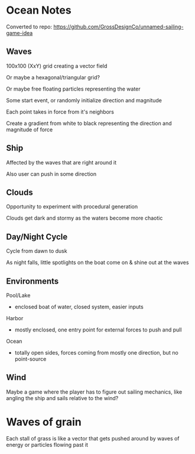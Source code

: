 # Ocean Notes

Converted to repo: https://github.com/GrossDesignCo/unnamed-sailing-game-idea

## Waves

100x100 (XxY) grid creating a vector field

Or maybe a hexagonal/triangular grid?

Or maybe free floating particles representing the water

Some start event, or randomly initialize direction and magnitude

Each point takes in force from it's neighbors

Create a gradient from white to black representing the direction and magnitude of force

## Ship

Affected by the waves that are right around it

Also user can push in some direction

## Clouds

Opportunity to experiment with procedural generation

Clouds get dark and stormy as the waters become more chaotic

## Day/Night Cycle

Cycle from dawn to dusk

As night falls, little spotlights on the boat come on & shine out at the waves

## Environments

Pool/Lake

- enclosed boat of water, closed system, easier inputs

Harbor

- mostly enclosed, one entry point for external forces to push and pull

Ocean

- totally open sides, forces coming from mostly one direction, but no point-source


## Wind

Maybe a game where the player has to figure out sailing mechanics, like angling the ship and sails relative to the wind?

# Waves of grain

Each stall of grass is like a vector that gets pushed around by waves of energy or particles flowing past it
